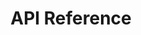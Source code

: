 ---
title: API Reference

language_tabs: # must be one of https://git.io/vQNgJ
  - shell : cURL
  - csharp : C#

toc_footers:

includes:
  - core/index
  - core/introduction
  - core/introduction/basics
  - core/introduction/environments
  - core/introduction/pagination
  - core/introduction/errors
  - core/introduction/rate_limits

  - customer/introduction
  - customer/order_request
  - customer/order
  - customer/course
  
  - partner/index
  - partner/introduction

  - appendix/index
  - appendix/introduction
  - appendix/lists/timezone
  - appendix/lists/virtual_lab_datacenters

search: true
---